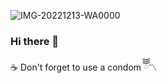 ![IMG-20221213-WA0000](https://user-images.githubusercontent.com/114481048/207760764-02f1ee35-a441-46e9-ab67-ba97b2b57cb1.jpg)
### Hi there 👋 
 ☕ Don't forget to use a condom ོོོ〽️

<!--
